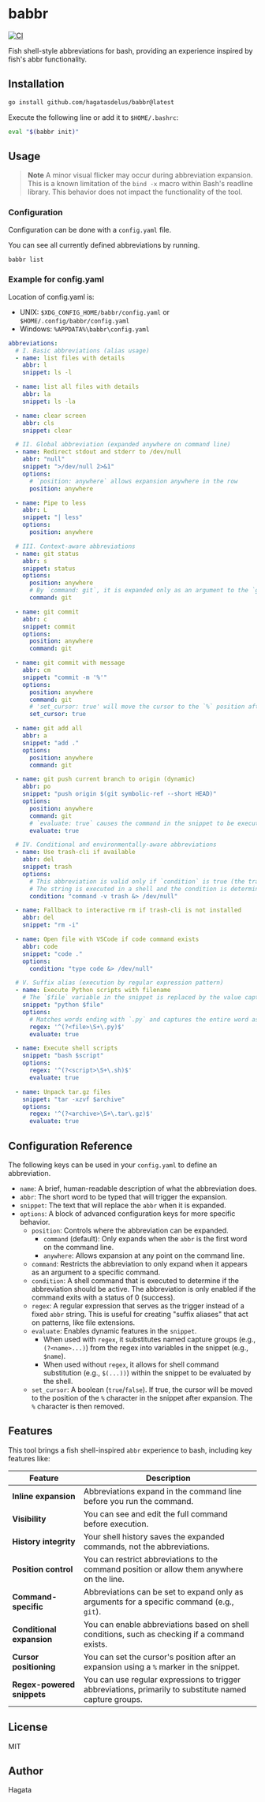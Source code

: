 # babbr

[![CI](https://github.com/hagatasdelus/babbr/actions/workflows/ci.yml/badge.svg)](https://github.com/hagatasdelus/babbr/actions)

Fish shell-style abbreviations for bash, providing an experience inspired by fish's abbr functionality.

## Installation

```bash
go install github.com/hagatasdelus/babbr@latest
```

Execute the following line or add it to `$HOME/.bashrc`:

```bash
eval "$(babbr init)"
```

## Usage

> **Note**
> A minor visual flicker may occur during abbreviation expansion. This is a known limitation of the `bind -x` macro within Bash's readline library.  This behavior does not impact the functionality of the tool.

### Configuration

Configuration can be done with a `config.yaml` file.

You can see all currently defined abbreviations by running.

```bash
babbr list
```

### Example for config.yaml

Location of config.yaml is:

- UNIX: `$XDG_CONFIG_HOME/babbr/config.yaml` or `$HOME/.config/babbr/config.yaml`
- Windows: `%APPDATA%\babbr\config.yaml`

```yaml
abbreviations:
  # I. Basic abbreviations (alias usage)
  - name: list files with details
    abbr: l
    snippet: ls -l

  - name: list all files with details
    abbr: la
    snippet: ls -la

  - name: clear screen
    abbr: cls
    snippet: clear

  # II. Global abbreviation (expanded anywhere on command line)
  - name: Redirect stdout and stderr to /dev/null
    abbr: "null"
    snippet: ">/dev/null 2>&1"
    options:
      # `position: anywhere` allows expansion anywhere in the row
      position: anywhere

  - name: Pipe to less
    abbr: L
    snippet: "| less"
    options:
      position: anywhere

  # III. Context-aware abbreviations
  - name: git status
    abbr: s
    snippet: status
    options:
      position: anywhere
      # By `command: git`, it is expanded only as an argument to the `git` command
      command: git

  - name: git commit
    abbr: c
    snippet: commit
    options:
      position: anywhere
      command: git

  - name: git commit with message
    abbr: cm
    snippet: "commit -m '%'"
    options:
      position: anywhere
      command: git
      # 'set_cursor: true' will move the cursor to the `%` position after expansion
      set_cursor: true

  - name: git add all
    abbr: a
    snippet: "add ."
    options:
      position: anywhere
      command: git

  - name: git push current branch to origin (dynamic)
    abbr: po
    snippet: "push origin $(git symbolic-ref --short HEAD)"
    options:
      position: anywhere
      command: git
      # `evaluate: true` causes the command in the snippet to be executed and its standard output to be expanded
      evaluate: true

  # IV. Conditional and environmentally-aware abbreviations
  - name: Use trash-cli if available
    abbr: del
    snippet: trash
    options:
      # This abbreviation is valid only if `condition` is true (the trash command is present)
      # The string is executed in a shell and the condition is determined by its success or failure (exit status)
      condition: "command -v trash &> /dev/null"

  - name: Fallback to interactive rm if trash-cli is not installed
    abbr: del
    snippet: "rm -i"

  - name: Open file with VSCode if code command exists
    abbr: code
    snippet: "code ."
    options:
      condition: "type code &> /dev/null"

  # V. Suffix alias (execution by regular expression pattern)
  - name: Execute Python scripts with filename
    # The `$file` variable in the snippet is replaced by the value captured in options.regex
    snippet: "python $file"
    options:
      # Matches words ending with `.py` and captures the entire word as `file`
      regex: '^(?<file>\S+\.py)$'
      evaluate: true

  - name: Execute shell scripts
    snippet: "bash $script"
    options:
      regex: '^(?<script>\S+\.sh)$'
      evaluate: true

  - name: Unpack tar.gz files
    snippet: "tar -xzvf $archive"
    options:
      regex: '^(?<archive>\S+\.tar\.gz)$'
      evaluate: true
```

## Configuration Reference

The following keys can be used in your `config.yaml` to define an abbreviation.

  * `name`: A brief, human-readable description of what the abbreviation does.
  * `abbr`: The short word to be typed that will trigger the expansion.
  * `snippet`: The text that will replace the `abbr` when it is expanded.
  * `options`: A block of advanced configuration keys for more specific behavior.
      * `position`: Controls where the abbreviation can be expanded.
          * `command` (default): Only expands when the `abbr` is the first word on the command line.
          * `anywhere`: Allows expansion at any point on the command line.
      * `command`: Restricts the abbreviation to only expand when it appears as an argument to a specific command.
      * `condition`: A shell command that is executed to determine if the abbreviation should be active. The abbreviation is only enabled if the command exits with a status of 0 (success).
      * `regex`: A regular expression that serves as the trigger instead of a fixed `abbr` string. This is useful for creating "suffix aliases" that act on patterns, like file extensions.
      * `evaluate`: Enables dynamic features in the `snippet`.
          * When used with `regex`, it substitutes named capture groups (e.g., `(?<name>...)`) from the regex into variables in the snippet (e.g., `$name`).
          * When used without `regex`, it allows for shell command substitution (e.g., `$(...))`) within the snippet to be evaluated by the shell.
      * `set_cursor`: A boolean (`true`/`false`). If true, the cursor will be moved to the position of the `%` character in the snippet after expansion. The `%` character is then removed.

## Features

This tool brings a fish shell-inspired `abbr` experience to bash, including key features like:

| Feature                  | Description                                                     |
| ------------------------ | --------------------------------------------------------------- |
| **Inline expansion** | Abbreviations expand in the command line before you run the command. |
| **Visibility** | You can see and edit the full command before execution. |
| **History integrity** | Your shell history saves the expanded commands, not the abbreviations. |
| **Position control** | You can restrict abbreviations to the command position or allow them anywhere on the line. |
| **Command-specific** | Abbreviations can be set to expand only as arguments for a specific command (e.g., `git`). |
| **Conditional expansion** | You can enable abbreviations based on shell conditions, such as checking if a command exists. |
| **Cursor positioning** | You can set the cursor's position after an expansion using a `%` marker in the snippet. |
| **Regex-powered snippets** | You can use regular expressions to trigger abbreviations, primarily to substitute named capture groups. |

## License

MIT

## Author

Hagata
